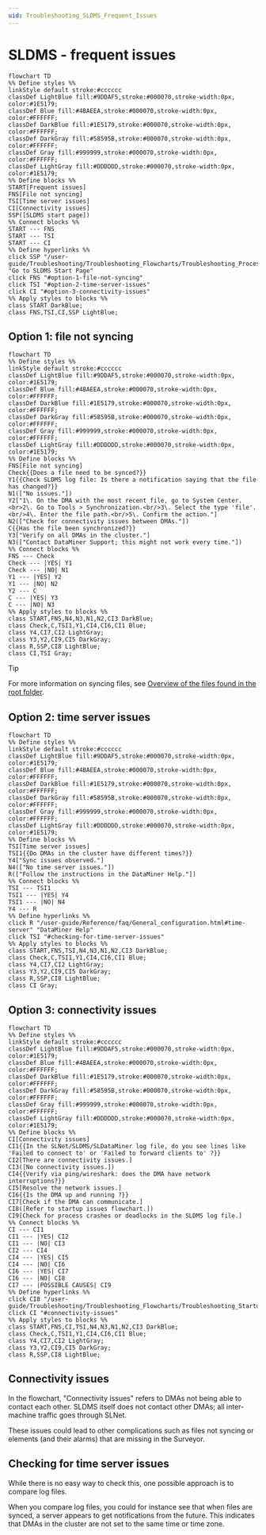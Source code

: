 ```yaml
---
uid: Troubleshooting_SLDMS_Frequent_Issues
---
```


# SLDMS - frequent issues

```mermaid
flowchart TD
%% Define styles %%
linkStyle default stroke:#cccccc
classDef LightBlue fill:#9DDAF5,stroke:#000070,stroke-width:0px, color:#1E5179;
classDef Blue fill:#4BAEEA,stroke:#000070,stroke-width:0px, color:#FFFFFF;
classDef DarkBlue fill:#1E5179,stroke:#000070,stroke-width:0px, color:#FFFFFF;
classDef DarkGray fill:#58595B,stroke:#000070,stroke-width:0px, color:#FFFFFF;
classDef Gray fill:#999999,stroke:#000070,stroke-width:0px, color:#FFFFFF;
classDef LightGray fill:#DDDDDD,stroke:#000070,stroke-width:0px, color:#1E5179;
%% Define blocks %%
START[Frequent issues]
FNS[File not syncing]
TSI[Time server issues]
CI[Connectivity issues]
SSP([SLDMS start page])
%% Connect blocks %%
START --- FNS
START --- TSI
START --- CI
%% Define hyperlinks %%
click SSP "/user-guide/Troubleshooting/Troubleshooting_Flowcharts/Troubleshooting_Process_Identification/Communication_processes/Troubleshooting_SLDMS_exe.html" "Go to SLDMS Start Page"
click FNS "#option-1-file-not-syncing"
click TSI "#option-2-time-server-issues"
click CI "#option-3-connectivity-issues"
%% Apply styles to blocks %%
class START DarkBlue;
class FNS,TSI,CI,SSP LightBlue;

```

## Option 1: file not syncing

```mermaid
flowchart TD
%% Define styles %%
linkStyle default stroke:#cccccc
classDef LightBlue fill:#9DDAF5,stroke:#000070,stroke-width:0px, color:#1E5179;
classDef Blue fill:#4BAEEA,stroke:#000070,stroke-width:0px, color:#FFFFFF;
classDef DarkBlue fill:#1E5179,stroke:#000070,stroke-width:0px, color:#FFFFFF;
classDef DarkGray fill:#58595B,stroke:#000070,stroke-width:0px, color:#FFFFFF;
classDef Gray fill:#999999,stroke:#000070,stroke-width:0px, color:#FFFFFF;
classDef LightGray fill:#DDDDDD,stroke:#000070,stroke-width:0px, color:#1E5179;
%% Define blocks %%
FNS[File not syncing]
Check{{Does a file need to be synced?}}
Y1{{Check SLDMS log file: Is there a notification saying that the file has changed?}}
N1(["No issues."])
Y2["1\. On the DMA with the most recent file, go to System Center.<br>2\. Go to Tools > Synchronization.<br/>3\. Select the type 'file'.<br/>4\. Enter the file path.<br/>5\. Confirm the action."]
N2(["Check for connectivity issues between DMAs."])
C{{Has the file been synchronized?}}
Y3["Verify on all DMAs in the cluster."]
N3(["Contact DataMiner Support; this might not work every time."])
%% Connect blocks %%
FNS --- Check
Check --- |YES| Y1
Check --- |NO| N1
Y1 --- |YES| Y2
Y1 --- |NO| N2
Y2 --- C
C --- |YES| Y3
C --- |NO| N3
%% Apply styles to blocks %%
class START,FNS,N4,N3,N1,N2,CI3 DarkBlue;
class Check,C,TSI1,Y1,CI4,CI6,CI1 Blue;
class Y4,CI7,CI2 LightGray;
class Y3,Y2,CI9,CI5 DarkGray;
class R,SSP,CI8 LightBlue;
class CI,TSI Gray;
```

> [!TIP]
> For more information on syncing files, see [Overview of the files found in the root folder](xref:Overview_of_the_files_found_in_the_root_folder).

## Option 2: time server issues

```mermaid
flowchart TD
%% Define styles %%
linkStyle default stroke:#cccccc
classDef LightBlue fill:#9DDAF5,stroke:#000070,stroke-width:0px, color:#1E5179;
classDef Blue fill:#4BAEEA,stroke:#000070,stroke-width:0px, color:#FFFFFF;
classDef DarkBlue fill:#1E5179,stroke:#000070,stroke-width:0px, color:#FFFFFF;
classDef DarkGray fill:#58595B,stroke:#000070,stroke-width:0px, color:#FFFFFF;
classDef Gray fill:#999999,stroke:#000070,stroke-width:0px, color:#FFFFFF;
classDef LightGray fill:#DDDDDD,stroke:#000070,stroke-width:0px, color:#1E5179;
%% Define blocks %%
TSI[Time server issues]
TSI1{{Do DMAs in the cluster have different times?}}
Y4["Sync issues observed."]
N4(["No time server issues."])
R(["Follow the instructions in the DataMiner Help."])
%% Connect blocks %%
TSI --- TSI1
TSI1 --- |YES| Y4
TSI1 --- |NO| N4
Y4 --- R
%% Define hyperlinks %%
click R "/user-guide/Reference/faq/General_configuration.html#time-server" "DataMiner Help"
click TSI "#checking-for-time-server-issues"
%% Apply styles to blocks %%
class START,FNS,TSI,N4,N3,N1,N2,CI3 DarkBlue;
class Check,C,TSI1,Y1,CI4,CI6,CI1 Blue;
class Y4,CI7,CI2 LightGray;
class Y3,Y2,CI9,CI5 DarkGray;
class R,SSP,CI8 LightBlue;
class CI Gray;
```

## Option 3: connectivity issues

```mermaid
flowchart TD
%% Define styles %%
linkStyle default stroke:#cccccc
classDef LightBlue fill:#9DDAF5,stroke:#000070,stroke-width:0px, color:#1E5179;
classDef Blue fill:#4BAEEA,stroke:#000070,stroke-width:0px, color:#FFFFFF;
classDef DarkBlue fill:#1E5179,stroke:#000070,stroke-width:0px, color:#FFFFFF;
classDef DarkGray fill:#58595B,stroke:#000070,stroke-width:0px, color:#FFFFFF;
classDef Gray fill:#999999,stroke:#000070,stroke-width:0px, color:#FFFFFF;
classDef LightGray fill:#DDDDDD,stroke:#000070,stroke-width:0px, color:#1E5179;
%% Define blocks %%
CI[Connectivity issues]
CI1{{In the SLNet/SLDMS/SLDataMiner log file, do you see lines like 'Failed to connect to' or 'Failed to forward clients to' ?}}
CI2[There are connectivity issues.]
CI3([No connectivity issues.])
CI4{{Verify via ping/wireshark: does the DMA have network interruptions?}}
CI5[Resolve the network issues.]
CI6{{Is the DMA up and running ?}}
CI7[Check if the DMA can communicate.]
CI8([Refer to startup issues flowchart.])
CI9[Check for process crashes or deadlocks in the SLDMS log file.]
%% Connect blocks %%
CI --- CI1
CI1 --- |YES| CI2
CI1 --- |NO| CI3
CI2 --- CI4
CI4 --- |YES| CI5
CI4 --- |NO| CI6
CI6 --- |YES| CI7
CI6 --- |NO| CI8
CI7 --- |POSSIBLE CAUSES| CI9
%% Define hyperlinks %%
click CI8 "/user-guide/Troubleshooting/Troubleshooting_Flowcharts/Troubleshooting_Startup_Issues.html"
click CI "#connectivity-issues"
%% Apply styles to blocks %%
class START,FNS,CI,TSI,N4,N3,N1,N2,CI3 DarkBlue;
class Check,C,TSI1,Y1,CI4,CI6,CI1 Blue;
class Y4,CI7,CI2 LightGray;
class Y3,Y2,CI9,CI5 DarkGray;
class R,SSP,CI8 LightBlue;
```

## Connectivity issues

In the flowchart, "Connectivity issues" refers to DMAs not being able to contact each other. SLDMS itself does not contact other DMAs; all inter-machine traffic goes through SLNet.

These issues could lead to other complications such as files not syncing or elements (and their alarms) that are missing in the Surveyor.

## Checking for time server issues

While there is no easy way to check this, one possible approach is to compare log files.

When you compare log files, you could for instance see that when files are synced, a server appears to get notifications from the future. This indicates that DMAs in the cluster are not set to the same time or time zone.
